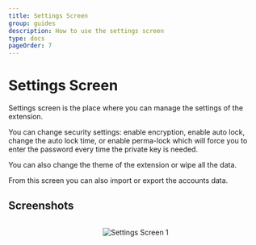 ```yaml
---
title: Settings Screen
group: guides
description: How to use the settings screen
type: docs
pageOrder: 7
---
```


# Settings Screen

<p class="pb-4">Settings screen is the place where you can manage the settings of the extension.</p>

<p class="pb-4">You can change security settings: enable encryption, enable auto lock, change the auto lock time, or enable perma-lock which will force you to enter the password every time the private key is needed.</p>

<p class="pb-4">You can also change the theme of the extension or wipe all the data.</p>

<p class="pb-4">From this screen you can also import or export the accounts data.</p>

## Screenshots

<div style="align-items: center;
    display: flex;
    flex-direction: column;">

![Settings Screen 1](/images/pages/settings_screen1.webp)

</div>
